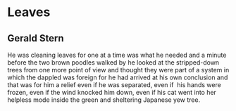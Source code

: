 # Leaves
## Gerald Stern
He was cleaning leaves for one at a time
was what he needed and a minute before the two
brown poodles walked by he looked at the stripped-down trees
from one more point of view and thought they were
part of a system in which the dappled was foreign
for he had arrived at his own conclusion and that was
for him a relief even if he was separated,
even if  his hands were frozen,
even if the wind knocked him down,
even if his cat went into her helpless mode
inside the green and sheltering Japanese yew tree.